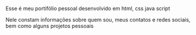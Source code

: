 Esse é meu portifólio pessoal desenvolvido em html, css  java script

Nele constam informações sobre quem sou, meus contatos e redes sociais, bem como alguns projetos pessoais

